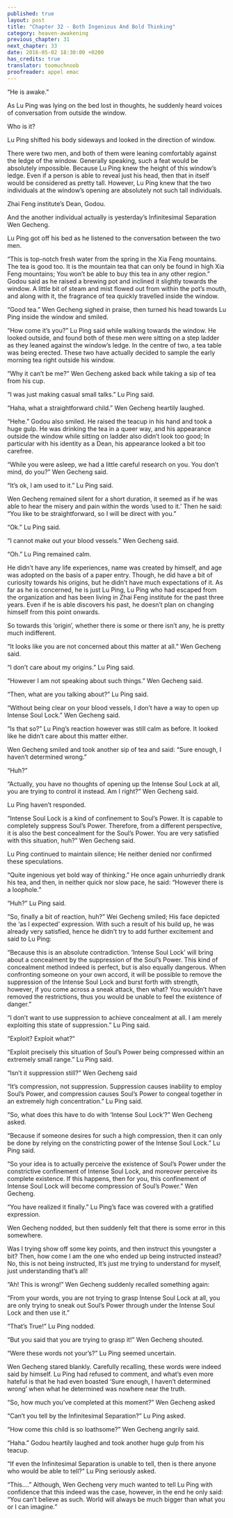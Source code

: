 ```yaml
---
published: true
layout: post
title: "Chapter 32 - Both Ingenious And Bold Thinking"
category: heaven-awakening
previous_chapter: 31
next_chapter: 33
date: 2016-05-02 18:30:00 +0200
has_credits: true
translator: toomuchnoob
proofreader: appel emac
---
```

“He is awake.”

As Lu Ping was lying on the bed lost in thoughts, he suddenly heard voices of conversation from outside the window.

Who is it?

Lu Ping shifted his body sideways and looked in the direction of window.
<!--more-->

There were two men, and both of them were leaning comfortably against the ledge of the window. Generally speaking, such a feat would be absolutely impossible. Because Lu Ping knew the height of this window’s ledge. Even if a person is able to reveal just his head, then that in itself would be considered as pretty tall. However, Lu Ping knew that the two individuals at the window’s opening are absolutely not such tall individuals.

Zhai Feng institute’s Dean, Godou.

And the another individual actually is yesterday’s Infinitesimal Separation Wen Gecheng.

Lu Ping got off his bed as he listened to the conversation between the two men.

“This is top-notch fresh water from the spring in the Xia Feng mountains. The tea is good too. It is the mountain tea that can only be found in high Xia Feng mountains; You won’t be able to buy this tea in any other region.” Godou said as he raised a brewing pot and inclined it slightly towards the window. A little bit of steam and mist flowed out from within the pot’s mouth, and along with it, the fragrance of tea quickly travelled inside the window.

“Good tea.” Wen Gecheng sighed in praise, then turned his head towards Lu Ping inside the window and smiled.

“How come it’s you?” Lu Ping said while walking towards the window. He looked outside, and found both of these men were sitting on a step ladder as they leaned against the window’s ledge. In the centre of two, a tea table was being erected. These two have actually decided to sample the early morning tea right outside his window.

“Why it can’t be me?” Wen Gecheng asked back while taking a sip of tea from his cup.

“I was just making casual small talks.” Lu Ping said.

“Haha, what a straightforward child.” Wen Gecheng heartily laughed.

“Hehe.” Godou also smiled. He raised the teacup in his hand and took a huge gulp. He was drinking the tea in a queer way, and his appearance outside the window while sitting on ladder also didn’t look too good; In particular with his identity as a Dean, his appearance looked a bit too carefree.

“While you were asleep, we had a little careful research on you. You don’t mind, do you?” Wen Gecheng said.

“It’s ok, I am used to it.” Lu Ping said.

Wen Gecheng remained silent for a short duration, it seemed as if he was able to hear the misery and pain within the words ‘used to it.’ Then he said: “You like to be straightforward, so I will be direct with you.”

“Ok.” Lu Ping said.

“I cannot make out your blood vessels.” Wen Gecheng said.

“Oh.” Lu Ping remained calm.

He didn’t have any life experiences, name was created by himself, and age was adopted on the basis of a paper entry. Though, he did have a bit of curiosity towards his origins, but he didn’t have much expectations of it. As far as he is concerned, he is just Lu Ping, Lu Ping who had escaped from the organization and has been living in Zhai Feng institute for the past three years. Even if he is able discovers his past, he doesn’t plan on changing himself from this point onwards.

So towards this ‘origin’, whether there is some or there isn’t any, he is pretty much indifferent.

“It looks like you are not concerned about this matter at all.” Wen Gecheng said.

“I don’t care about my origins.” Lu Ping said.

“However I am not speaking about such things.” Wen Gecheng said.

“Then, what are you talking about?” Lu Ping said.

“Without being clear on your blood vessels, I don’t have a way to open up Intense Soul Lock.” Wen Gecheng said.

“Is that so?” Lu Ping’s reaction however was still calm as before. It looked like he didn’t care about this matter either.

Wen Gecheng smiled and took another sip of tea and said: “Sure enough, I haven’t determined wrong.”

“Huh?”

“Actually, you have no thoughts of opening up the Intense Soul Lock at all, you are trying to control it instead. Am I right?” Wen Gecheng said.

Lu Ping haven’t responded.

“Intense Soul Lock is a kind of confinement to Soul’s Power. It is capable to completely suppress Soul’s Power. Therefore, from a different perspective, it is also the best concealment for the Soul’s Power. You are very satisfied with this situation, huh?” Wen Gecheng said.

Lu Ping continued to maintain silence; He neither denied nor confirmed these speculations.

“Quite ingenious yet bold way of thinking.” He once again unhurriedly drank his tea, and then, in neither quick nor slow pace, he said: “However there is a loophole.”

“Huh?” Lu Ping said.

“So, finally a bit of reaction, huh?” Wei Gecheng smiled; His face depicted the ‘as I expected’ expression. With such a result of his build up, he was already very satisfied, hence he didn’t try to add further excitement and said to Lu Ping:

“Because this is an absolute contradiction. ‘Intense Soul Lock’ will bring about a concealment by the suppression of the Soul’s Power. This kind of concealment method indeed is perfect, but is also equally dangerous. When confronting someone on your own accord, it will be possible to remove the suppression of the Intense Soul Lock and burst forth with strength, however, if you come across a sneak attack, then what? You wouldn’t have removed the restrictions, thus you would be unable to feel the existence of danger.”

“I don’t want to use suppression to achieve concealment at all. I am merely exploiting this state of suppression.” Lu Ping said.

“Exploit? Exploit what?”

“Exploit precisely this situation of Soul’s Power being compressed within an extremely small range.” Lu Ping said.

“Isn’t it suppression still?” Wen Gecheng said

“It’s compression, not suppression. Suppression causes inability to employ Soul’s Power, and compression causes Soul’s Power to congeal together in an extremely high concentration.” Lu Ping said.

“So, what does this have to do with ‘Intense Soul Lock’?” Wen Gecheng asked.

“Because if someone desires for such a high compression, then it can only be done by relying on the constricting power of the Intense Soul Lock.” Lu Ping said.

“So your idea is to actually perceive the existence of Soul’s Power under the constrictive confinement of Intense Soul Lock, and moreover perceive its complete existence. If this happens, then for you, this confinement of Intense Soul Lock will become compression of Soul’s Power.” Wen Gecheng.

“You have realized it finally.” Lu Ping’s face was covered with a gratified expression.

Wen Gecheng nodded, but then suddenly felt that there is some error in this somewhere.

Was I trying show off some key points, and then instruct this youngster a bit? Then, how come I am the one who ended up being instructed instead? No, this is not being instructed, It’s just me trying to understand for myself, just understanding that’s all!

“Ah! This is wrong!” Wen Gecheng suddenly recalled something again:

“From your words, you are not trying to grasp Intense Soul Lock at all, you are only trying to sneak out Soul’s Power through under the Intense Soul Lock and then use it.”

 “That’s True!” Lu Ping nodded.

“But you said that you are trying to grasp it!” Wen Gecheng shouted.

“Were these words not your’s?” Lu Ping seemed uncertain.

Wen Gecheng stared blankly. Carefully recalling, these words were indeed said by himself. Lu Ping had refused to comment, and what’s even more hateful is that he had even boasted ‘Sure enough, I haven’t determined wrong’ when what he determined was nowhere near the truth.

“So, how much you’ve completed at this moment?” Wen Gecheng asked

“Can’t you tell by the Infinitesimal Separation?” Lu Ping asked.

“How come this child is so loathsome?” Wen Gecheng angrily said.

“Haha.” Godou heartily laughed and took another huge gulp from his teacup.

“If even the Infinitesimal Separation is unable to tell, then is there anyone who would be able to tell?” Lu Ping seriously asked.

“This….” Although, Wen Gecheng very much wanted to tell Lu Ping with confidence that this indeed was the case, however, in the end he only said: “You can’t believe as such. World will always be much bigger than what you or I can imagine.”
